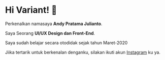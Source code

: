 # Hi Variant! 👋

Perkenalkan namasaya **Andy Pratama Julianto**.

Saya Seorang **UI/UX Design dan Front-End**.

Saya sudah belajar secara otodidak sejak tahun Maret-2020

Jiika tertarik untuk berkenalan denganku, silakan ikuti akun [Instagram](https://www.instagram.com/andcandy_/) ku ya.
<!--
**AndyPratama-FE/AndyPratama-FE** is a ✨ _special_ ✨ repository because its `README.md` (this file) appears on your GitHub profile.

Here are some ideas to get you started:

- 🔭 I’m currently working on ...
- 🌱 I’m currently learning ...
- 👯 I’m looking to collaborate on ...
- 🤔 I’m looking for help with ...
- 💬 Ask me about ...
- 📫 How to reach me: ...
- 😄 Pronouns: ...
- ⚡ Fun fact: ...
-->
